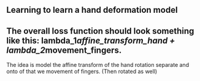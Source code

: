 ## Learning to learn a hand deformation model 

## The overall loss function should look something like this: lambda_1*affine_transform_hand + lambda_2*movement_fingers.
   The idea is model the affine transform of the hand rotation separate and onto of that we movement of fingers. (Then rotated as well)
   
   
   

